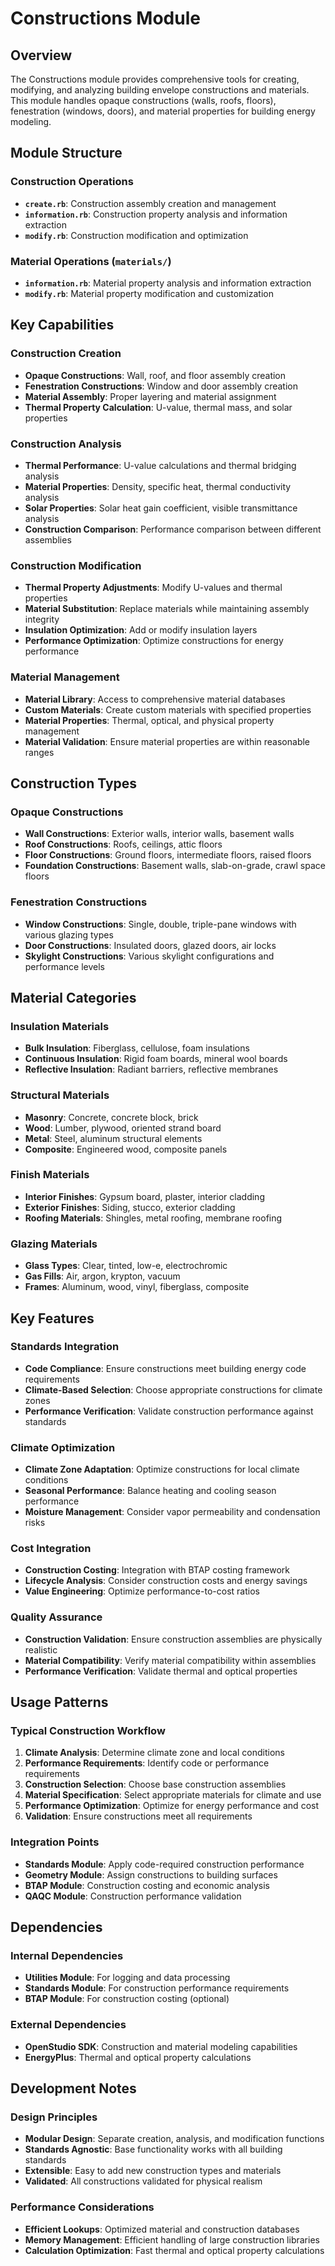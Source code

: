 # Constructions Module

## Overview

The Constructions module provides comprehensive tools for creating, modifying, and analyzing building envelope constructions and materials. This module handles opaque constructions (walls, roofs, floors), fenestration (windows, doors), and material properties for building energy modeling.

## Module Structure

### Construction Operations
- **`create.rb`**: Construction assembly creation and management
- **`information.rb`**: Construction property analysis and information extraction
- **`modify.rb`**: Construction modification and optimization

### Material Operations (`materials/`)
- **`information.rb`**: Material property analysis and information extraction  
- **`modify.rb`**: Material property modification and customization

## Key Capabilities

### Construction Creation
- **Opaque Constructions**: Wall, roof, and floor assembly creation
- **Fenestration Constructions**: Window and door assembly creation
- **Material Assembly**: Proper layering and material assignment
- **Thermal Property Calculation**: U-value, thermal mass, and solar properties

### Construction Analysis
- **Thermal Performance**: U-value calculations and thermal bridging analysis
- **Material Properties**: Density, specific heat, thermal conductivity analysis
- **Solar Properties**: Solar heat gain coefficient, visible transmittance analysis
- **Construction Comparison**: Performance comparison between different assemblies

### Construction Modification  
- **Thermal Property Adjustments**: Modify U-values and thermal properties
- **Material Substitution**: Replace materials while maintaining assembly integrity
- **Insulation Optimization**: Add or modify insulation layers
- **Performance Optimization**: Optimize constructions for energy performance

### Material Management
- **Material Library**: Access to comprehensive material databases
- **Custom Materials**: Create custom materials with specified properties
- **Material Properties**: Thermal, optical, and physical property management
- **Material Validation**: Ensure material properties are within reasonable ranges

## Construction Types

### Opaque Constructions
- **Wall Constructions**: Exterior walls, interior walls, basement walls
- **Roof Constructions**: Roofs, ceilings, attic floors
- **Floor Constructions**: Ground floors, intermediate floors, raised floors
- **Foundation Constructions**: Basement walls, slab-on-grade, crawl space floors

### Fenestration Constructions  
- **Window Constructions**: Single, double, triple-pane windows with various glazing types
- **Door Constructions**: Insulated doors, glazed doors, air locks
- **Skylight Constructions**: Various skylight configurations and performance levels

## Material Categories

### Insulation Materials
- **Bulk Insulation**: Fiberglass, cellulose, foam insulations
- **Continuous Insulation**: Rigid foam boards, mineral wool boards  
- **Reflective Insulation**: Radiant barriers, reflective membranes

### Structural Materials
- **Masonry**: Concrete, concrete block, brick
- **Wood**: Lumber, plywood, oriented strand board
- **Metal**: Steel, aluminum structural elements
- **Composite**: Engineered wood, composite panels

### Finish Materials
- **Interior Finishes**: Gypsum board, plaster, interior cladding
- **Exterior Finishes**: Siding, stucco, exterior cladding  
- **Roofing Materials**: Shingles, metal roofing, membrane roofing

### Glazing Materials
- **Glass Types**: Clear, tinted, low-e, electrochromic
- **Gas Fills**: Air, argon, krypton, vacuum
- **Frames**: Aluminum, wood, vinyl, fiberglass, composite

## Key Features

### Standards Integration
- **Code Compliance**: Ensure constructions meet building energy code requirements
- **Climate-Based Selection**: Choose appropriate constructions for climate zones
- **Performance Verification**: Validate construction performance against standards

### Climate Optimization
- **Climate Zone Adaptation**: Optimize constructions for local climate conditions
- **Seasonal Performance**: Balance heating and cooling season performance
- **Moisture Management**: Consider vapor permeability and condensation risks

### Cost Integration
- **Construction Costing**: Integration with BTAP costing framework
- **Lifecycle Analysis**: Consider construction costs and energy savings
- **Value Engineering**: Optimize performance-to-cost ratios

### Quality Assurance
- **Construction Validation**: Ensure construction assemblies are physically realistic
- **Material Compatibility**: Verify material compatibility within assemblies
- **Performance Verification**: Validate thermal and optical properties

## Usage Patterns

### Typical Construction Workflow
1. **Climate Analysis**: Determine climate zone and local conditions
2. **Performance Requirements**: Identify code or performance requirements
3. **Construction Selection**: Choose base construction assemblies
4. **Material Specification**: Select appropriate materials for climate and use
5. **Performance Optimization**: Optimize for energy performance and cost
6. **Validation**: Ensure constructions meet all requirements

### Integration Points
- **Standards Module**: Apply code-required construction performance
- **Geometry Module**: Assign constructions to building surfaces  
- **BTAP Module**: Construction costing and economic analysis
- **QAQC Module**: Construction performance validation

## Dependencies

### Internal Dependencies
- **Utilities Module**: For logging and data processing
- **Standards Module**: For construction performance requirements
- **BTAP Module**: For construction costing (optional)

### External Dependencies  
- **OpenStudio SDK**: Construction and material modeling capabilities
- **EnergyPlus**: Thermal and optical property calculations

## Development Notes

### Design Principles
- **Modular Design**: Separate creation, analysis, and modification functions
- **Standards Agnostic**: Base functionality works with all building standards
- **Extensible**: Easy to add new construction types and materials
- **Validated**: All constructions validated for physical realism

### Performance Considerations
- **Efficient Lookups**: Optimized material and construction databases
- **Memory Management**: Efficient handling of large construction libraries
- **Calculation Optimization**: Fast thermal and optical property calculations
